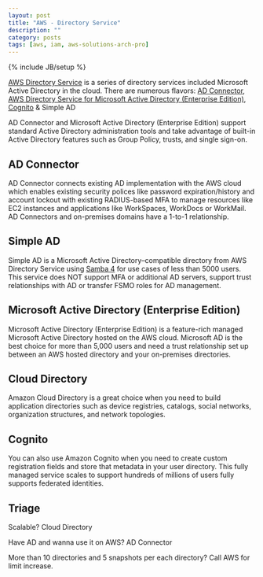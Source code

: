 ```yaml
---
layout: post
title: "AWS - Directory Service"
description: ""
category: posts
tags: [aws, iam, aws-solutions-arch-pro]
---
```

{% include JB/setup %}

[AWS Directory Service](https://aws.amazon.com/directoryservice/) is a series of directory services included Microsoft Active Directory in the cloud. There are numerous flavors: [AD Connector](http://docs.aws.amazon.com/directoryservice/latest/admin-guide/directory_ad_connector.html), [AWS Directory Service for Microsoft Active Directory (Enterprise Edition)](http://docs.aws.amazon.com/directoryservice/latest/admin-guide/directory_microsoft_ad.html), [Cognito](http://docs.aws.amazon.com/cognito/latest/developerguide/what-is-amazon-cognito.html) &amp; Simple AD 

AD Connector and Microsoft Active Directory (Enterprise Edition) support standard Active Directory administration tools and take advantage of built-in Active Directory features such as Group Policy, trusts, and single sign-on.

## AD Connector 

AD Connector connects existing AD implementation with the AWS cloud which enables existing security polices like password expiration/history and account lockout with existing RADIUS-based MFA to manage resources like EC2 instances and applications like WorkSpaces, WorkDocs or WorkMail. AD Connectors and  on-premises domains have a 1-to-1 relationship. 

## Simple AD

Simple AD is a Microsoft Active Directory–compatible directory from AWS Directory Service using [Samba 4](https://www.samba.org/) for use cases of less than 5000 users. This service does NOT support MFA or additional AD servers, support trust relationships with AD or transfer FSMO roles for AD management. 

## Microsoft Active Directory (Enterprise Edition)

Microsoft Active Directory (Enterprise Edition) is a feature-rich managed Microsoft Active Directory hosted on the AWS cloud. Microsoft AD is the best choice for more than 5,000 users and need a trust relationship set up between an AWS hosted directory and your on-premises directories.

## Cloud Directory

Amazon Cloud Directory is a great choice when you need to build application directories such as device registries, catalogs, social networks, organization structures, and network topologies.

## Cognito

You can also use Amazon Cognito when you need to create custom registration fields and store that metadata in your user directory. This fully managed service scales to support hundreds of millions of users fully supports federated identities. 

## Triage

Scalable? Cloud Directory

Have AD and wanna use it on AWS? AD Connector

More than 10 directories and 5 snapshots per each directory? Call AWS for limit increase.
